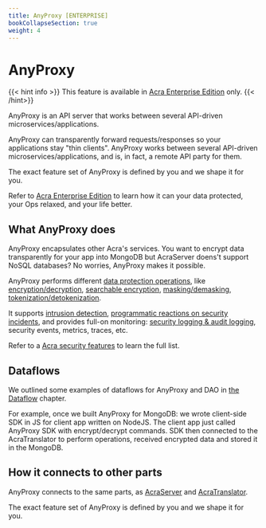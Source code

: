 ```yaml
---
title: AnyProxy [ENTERPRISE]
bookCollapseSection: true
weight: 4
---
```


# AnyProxy

{{< hint info >}}
This feature is available in [Acra Enterprise Edition](/acra/enterprise-edition/) only.
{{< /hint>}}

AnyProxy is an API server that works between several API-driven microservices/applications. 

AnyProxy can transparently forward requests/responses so your applications stay "thin clients". AnyProxy works between several API-driven microservices/applications, and is, in fact, a remote API party for them.

The exact feature set of AnyProxy is defined by you and we shape it for you.

Refer to [Acra Enterprise Edition](/acra/enterprise-edition/) to learn how it can your data protected, your Ops relaxed, and your life better.


## What AnyProxy does

AnyProxy encapsulates other Acra's services. You want to encrypt data transparently for your app into MongoDB but AcraServer doens't support NoSQL databases? No worries, AnyProxy makes it possible. 

AnyProxy performs different [data protection operations](/acra/acra-in-depth/security-features/), like [encryption/decryption](/acra/security-controls/encryption), [searchable encryption](/acra/security-controls/searchable-encryption/), [masking/demasking](/acra/security-controls/masking/), [tokenization/detokenization](/acra/security-controls/tokenization/). 

It supports [intrusion detection](/acra/security-controls/intrusion-detection/), [programmatic reactions on security incidents](/acra/security-controls/security-logging-and-events/programmatic-reactions/), and provides full-on monitoring: [security logging & audit logging](/acra/security-controls/security-logging-and-events/), security events, metrics, traces, etc.

Refer to a [Acra security features](/acra/acra-in-depth/security-features/) to learn the full list.


## Dataflows

We outlined some examples of dataflows for AnyProxy and DAO in [the Dataflow](/acra/acra-in-depth/data-flow/#anyproxy) chapter.

For example, once we built AnyProxy for MongoDB: we wrote client-side SDK in JS for client app written on NodeJS. The client app just called AnyProxy SDK with encrypt/decrypt commands. SDK then connected to the AcraTranslator to perform operations, received encrypted data and stored it in the MongoDB.


## How it connects to other parts

AnyProxy connects to the same parts, as [AcraServer](/acra/acra-in-depth/architecture/acraserver/) and [AcraTranslator](/acra/acra-in-depth/architecture/acratranslator/).

The exact feature set of AnyProxy is defined by you and we shape it for you.

